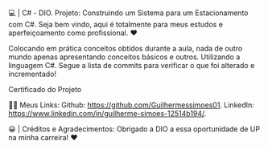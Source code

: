 💻 | C# - DIO.
Projeto: Construindo um Sistema para um Estacionamento com C#.
Seja bem vindo, aqui é totalmente para meus estudos e aperfeiçoamento como profissional. ❤️

Colocando em prática conceitos obtidos durante a aula, nada de outro mundo apenas apresentando conceitos básicos e outros.
Utilizando a linguagem C#.
Segue a lista de commits para verificar o que foi alterado e incrementado!

Certificado do Projeto

👩‍💻 Meus Links:
Github: https://github.com/Guilhermessimoes01.
LinkedIn: https://www.linkedin.com/in/guilherme-simoes-12514b194/.

😀 | Créditos e Agradecimentos:
Obrigado a DIO a essa oportunidade de UP na minha carreira! ❤️
